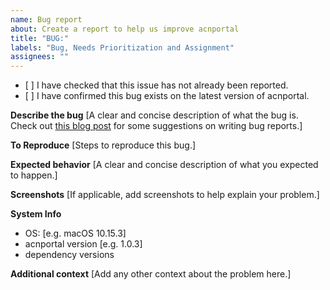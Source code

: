 ```yaml
---
name: Bug report
about: Create a report to help us improve acnportal
title: "BUG:"
labels: "Bug, Needs Prioritization and Assignment"
assignees: ""
---
```


-   \[ ] I have checked that this issue has not already been reported.
-   \[ ] I have confirmed this bug exists on the latest version of acnportal.

**Describe the bug**
\[A clear and concise description of what the bug is.
Check out [this blog post](https://matthewrocklin.com/blog/work/2018/02/28/minimal-bug-reports) for some suggestions on writing bug reports.]

**To Reproduce**
\[Steps to reproduce this bug.]

**Expected behavior**
\[A clear and concise description of what you expected to happen.]

**Screenshots**
\[If applicable, add screenshots to help explain your problem.]

**System Info**

-   OS: \[e.g. macOS 10.15.3]
-   acnportal version \[e.g. 1.0.3]
-   dependency versions

**Additional context**
\[Add any other context about the problem here.]
